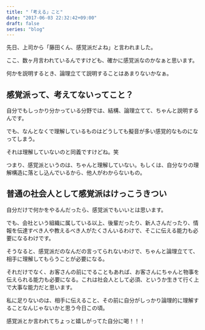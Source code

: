 ```yaml
---
title: "「考える」こと"
date: "2017-06-03 22:32:42+09:00"
draft: false
series: "blog"
---
```

先日、上司から「藤田くん、感覚派だよね」と言われました。

ここ、数ヶ月言われているんですけども、確かに感覚派なのかなぁと思います。

何かを説明するとき、論理立てて説明することはあまりないかなぁ。

<h2>感覚派って、考えてないってこと？</h2>

自分でもしっかり分かっている分野では、結構、論理立てて、ちゃんと説明するんです。

でも、なんとなくで理解しているものはどうしても擬音が多い感覚的なものになってしまう。

それは理解していないのと同義ですけどね。笑

つまり、感覚派というのは、ちゃんと理解していない。もしくは、自分なりの理解構造に落とし込んでいるから、他人がわからないもの。

<h2>普通の社会人として感覚派はけっこうきつい</h2>

自分だけで何かをやるんだったら、感覚派でもいいとは思います。

でも、会社という組織に属している以上、後輩だったり、新人さんだったり、情報を伝達すべき人や教えるべき人がたくさんいるわけで、そこに伝える能力も必要になるわけです。

そうなると、感覚派だのなんだの言ってられないわけで、ちゃんと論理立てて、相手に理解してもらうことが必要になる。

それだけでなく、お客さんの前にでることもあれば、お客さんにちゃんと物事を伝えられる能力も必要になる。これは社会人として必須、というか生きて行く上で大事な能力だと思います。

私に足りないのは、相手に伝えること、その前に自分がしっかり論理的に理解することなんじゃないかと思う今日この頃。

感覚派とか言われてちょっと嬉しがってた自分に喝！！！